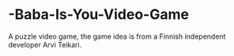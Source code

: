 # -Baba-Is-You-Video-Game
A puzzle video game, the game idea is from a Finnish independent developer Arvi Teikari.
